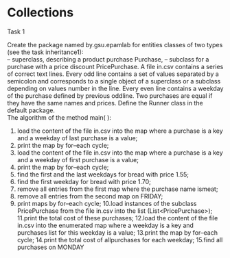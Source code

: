 # Collections
Task 1

Create the package named by.gsu.epamlab for entities classes of two types (see 
the task inheritance1):  
– superclass,​ ​describing​ ​a​ ​product​ ​purchase​ ​​Purchase​, 
– subclass​ ​for​ ​a​ ​purchase​ ​with​ ​a​ ​price​ ​discount​ ​​PricePurchase​. 
A file ​in.csv contains a series of ​correct text lines. Every odd line contains a set 
of values separated by a semicolon and corresponds to a single object of a superclass 
or  a  subclass  depending  on  values  number  in  the  line.  Every  even  line  contains  a 
weekday​ ​of​ ​the​ ​purchase​ ​defined​ ​by​ ​previous​ ​odd​ ​line. 
Two​ ​purchases​ ​are​ ​equal​ ​if​ ​they​ ​have​ ​the​ ​same​ ​names​ ​and​ ​prices. 
Define​ ​the​ ​Runner​ ​class​ ​in​ ​the​ ​default​ ​package.  
The​ ​algorithm​ ​of​ ​the​ ​method​ ​​main( )​: 
1. load the content of the file ​in.csv into ​the map where a purchase is a key 
and​ ​a​ ​weekday​ ​of​ ​last​ ​purchase​ ​is​ ​a​ ​value; 
2. print​ ​the​ ​map​ ​by​ ​for–each​ ​cycle; 
3. load the content of the file ​in.csv into ​the map where a purchase is a key 
and​ ​a​ ​weekday​ ​of​ ​first​ ​purchase​ ​is​ ​a​ ​value; 
4. print​ ​the​ ​map​ ​by​ ​for–each​ ​cycle; 
5. find​ ​the​ ​first​ ​and​ ​the​ ​last​ ​weekdays​ ​for​ ​​bread​​ ​with​ ​price​ ​​1.55​; 
6. find​ ​the​ ​first​ ​weekday​ ​for​ ​​bread​​ ​with​ ​price​ ​​1.70​; 
7. remove​ ​all​ ​entries​ ​from​ ​the​ ​first​ ​map​ ​where​ ​the​ ​purchase​ ​name​ ​is​ ​​meat​; 
8. remove​ ​all​ ​entries​ ​from​ ​the​ ​second​ ​map​ ​on​ ​​FRIDAY​; 
9. print​ ​maps​ ​by​ ​for–each​ ​cycle; 
10.load instances of the subclass ​PricePurchase from the file ​in.csv into ​the ​list 
(​List<​PricePurchase​>​); 
11.print​ ​the​ ​total​ ​cost​ ​of​ ​these​ ​purchases; 
12.load  the  content  of  the  file  ​in.csv  into  ​the  enumerated  map  where  a 
weekday​ ​is​ ​a​ ​key​ ​and​ ​purchases​ ​list​ ​for​ ​this​ ​weekday​ ​is​ ​a​ ​value; 
13.print​ ​the​ ​map​ ​by​ ​for–each​ ​cycle; 
14.print​ ​the​ ​total​ ​cost​ ​of​ ​all​ ​purchases​ ​for​ ​each​ ​weekday; 
15.find​ ​all​ ​purchases​ ​on​ ​​MONDAY
